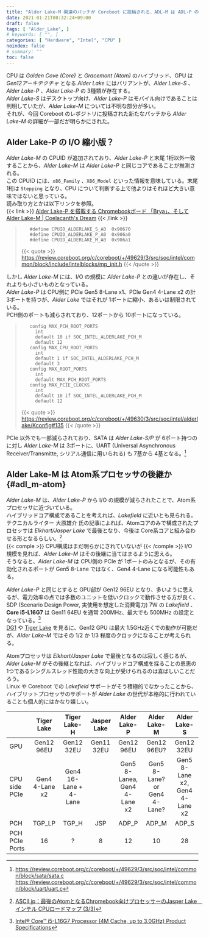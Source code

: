 ```yaml
---
title: "Alder Lake-M 関連のパッチが Coreboot に投稿される、ADL-M は ADL-P の I/O 縮小版か"
date: 2021-01-21T00:32:24+09:00
draft: false
tags: [ "Alder_Lake", ]
# keywords: [ "", ]
categories: [ "Hardware", "Intel", "CPU" ]
noindex: false
# summary: ""
toc: false
---
```


CPU は *Golden Cove (Core)* と *Gracemont (Atom)* のハイブリッド、GPU は *Gen12アーキテクチャ* となる *Alder Lake* にはバリアントが、*Alder Lake-S* 、*Alder Lake-P* 、*Alder Lake-P* の 3種類が存在する。  
*Alder Lake-S* はデスクトップ向け、*Alder Lake-P* はモバイル向けであることは判明していたが、*Alder Lake-M* については不明な部分が多い。  
それが、今回 Coreboot のレポジトリに投稿された新たなパッチから *Alder Lake-M* の詳細が一部だが明らかにされた。  

## Alder Lake-P の I/O 縮小版？

*Alder Lake-M* の CPUID が追加されており、*Alder Lake-P* と末尾 1桁以外一致することから、*Alder Lake-M* は *Alder Lake-P* と同じコアであることが推測される。  
この CPUID には、`x86_Family` 、`X86_Model` といった情報を意味している。末尾 1桁は `Stepping` となり、CPU について判断する上で他よりはそれほど大きい意味ではないと思っている。  
読み取り方とかは以下リンクを参照。  
{{< link >}} [Alder Lake-P を搭載する Chromebookボード 「Brya」、そして Alder Lake-M | Coelacanth's Dream](/posts/2020/12/02/adl-p-chromebook-board-adl-m/) {{< /link >}}

 >        #define CPUID_ALDERLAKE_S_A0	0x90670
 >        #define CPUID_ALDERLAKE_P_A0	0x906a0
 >        #define CPUID_ALDERLAKE_M_A0	0x906a1
 >
 > {{< quote >}} <https://review.coreboot.org/c/coreboot/+/49629/3/src/soc/intel/common/block/include/intelblocks/mp_init.h> {{< /quote >}}

しかし *Alder Lake-M* には、I/O の規模に *Alder Lake-P* との違いが存在し、それよりも小さいものとなっている。  
*Alder Lake-P* は CPU側に PCIe Gen5 8-Lane x1、PCIe Gen4 4-Lane x2 の計 3ポートを持つが、*Alder Lake* ではそれが 1ポートに縮小、あるいは制限されている。  
PCH側のポートも減らされており、12ポートから 10ポートになっている。  

 >        config MAX_PCH_ROOT_PORTS
 >        	int
 >        	default 10 if SOC_INTEL_ALDERLAKE_PCH_M
 >        	default 12
 >        config MAX_CPU_ROOT_PORTS
 >        	int
 >        	default 1 if SOC_INTEL_ALDERLAKE_PCH_M
 >        	default 3
 >        config MAX_ROOT_PORTS
 >        	int
 >        	default MAX_PCH_ROOT_PORTS
 >        config MAX_PCIE_CLOCKS
 >        	int
 >        	default 10 if SOC_INTEL_ALDERLAKE_PCH_M
 >        	default 12
 >
 > {{< quote >}} <https://review.coreboot.org/c/coreboot/+/49630/3/src/soc/intel/alderlake/Kconfig#135> {{< /quote >}}

PCIe 以外でも一部減らされており、SATA は *Alder Lake-S/P* が 6ポート持つのに対し *Alder Lake-M* は 3ポートに、UART (Universal Asynchronous Receiver/Transmitte, シリアル通信に用いられる) も 7基から 4基となる。[^adl_m-sata]  

[^adl_m-sata]: <https://review.coreboot.org/c/coreboot/+/49629/3/src/soc/intel/common/block/sata/sata.c> <br> <https://review.coreboot.org/c/coreboot/+/49629/3/src/soc/intel/common/block/uart/uart.c>

## Alder Lake-M は Atom系プロセッサの後継か {#adl_m-atom}

*Alder Lake-M* は、*Alder Lake-P* から I/O の規模が減らされたことで、Atom系プロセッサに近づいている。  
ハイブリッドコア構成であることを考えれば、*Lakefield* に近いとも見られる。  
テクニカルライター 大原雄介 氏の記事によれば、Atomコアのみで構成されたプロセッサは *Elkhart/Jasper Lake* で最後となり、今後は Core系コアと組み合わせる形となるらしい。[^ascii]  
{{< comple >}} CPU構成はまだ明らかにされていないが {{< /comple >}} I/O 規模を見れば、*Alder Lake-M* はその後継に当てはまるように思える。  
そうなると、*Alder Lake-M* は CPU側の PCIe が 1ポートのみとなるが、その有効化されるポートが Gen5 8-Lane ではなく、Gen4 4-Lane になる可能性もある。  

[^ascii]: [ASCII.jp：最後のAtomとなるChromebook向けプロセッサーのJasper Lake　インテル CPUロードマップ (3/3)](https://ascii.jp/elem/000/004/040/4040489/3/)

*Alder Lake-P* と同じとすると GPU部が Gen12 96EU となり、多いように思えるが、電力効率の点では多数のユニットを低いクロックで動作させる方が良く、  
SDP (Scenario Design Power, 実使用を想定した消費電力) 7W の *Lakefield* 、**Core i5-L16G7** は Gen11 64EU を通常 200MHz、最大でも 500MHz の設定となっている。[^lkf]  
[DG1](/tags/dg1) や [Tiger Lake](/tags/tiger_lake) を見るに、Gen12 GPU は最大 1.5GHz近くでの動作が可能だが、*Alder Lake-M* ではその 1/2 か 1/3 程度のクロックになることが考えられる。  

[^lkf]: [Intel® Core™ i5-L16G7 Processor (4M Cache, up to 3.0GHz) Product Specifications](https://ark.intel.com/content/www/us/en/ark/products/202777/intel-core-i5-l16g7-processor-4m-cache-up-to-3-0ghz.html?wapkw=Lakefield)

Atomプロセッサは *Elkhart/Jasper Lake* で最後となるのは寂しく感じるが、*Alder Lake-M* がその後継となれば、ハイブリッドコア構成を採ることの恩恵の 1つであるシングルスレッド性能の大きな向上が受けられるのは喜ばしいことだろう。  
Linux や Coreboot での *Lakefield* サポートがそう積極的でなかったことから、ハイブリットプロセッサのサポートが *Alder Lake* の世代が本格的に行われていることも個人的にはかなり嬉しい。  

|     | Tiger Lake | Tiger Lake-H | Jasper Lake | Alder Lake-P | Alder Lake-M | Alder Lake-S |
| :-- | :--:       | :--:         | :--:        | :--:         | :--:         | :--: |
| GPU | Gen12 96EU | Gen12 32EU | Gen11 32EU | Gen12 96EU | Gen12 96EU? | Gen12 32EU |
| CPU side PCIe | Gen4<br>4-Lane x2 | Gen4<br> 16-Lane + 4-Lane |  | Gen5 8-Lanea,<br>Gen4 4-Lane x2 | Gen5 8-Lane? or<br>Gen4 4-Lane? | Gen5 8-Lane x2,<br>Gen4 4-Lane x2 |
| PCH | TGP_LP | TGP_H | JSP | ADP_P | ADP_M | ADP_S |
| PCH PCIe Ports | 16 | ? | 8 | 12 | 10 | 28 |



